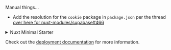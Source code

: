 Manual things...

- Add the resolution for the `cookie` package in `package.json` per the thread [over here for nuxt-modules/supabase#466](https://github.com/nuxt-modules/supabase/issues/466)

<details>
<summary>Nuxt Minimal Starter</summary>

Look at the [Nuxt documentation](https://nuxt.com/docs/getting-started/introduction) to learn more.

## Setup

Make sure to install dependencies:

```bash
# npm
npm install

# pnpm
pnpm install

# yarn
yarn install

# bun
bun install
```

## Development Server

Start the development server on `http://localhost:3000`:

```bash
# npm
npm run dev

# pnpm
pnpm dev

# yarn
yarn dev

# bun
bun run dev
```

## Production

Build the application for production:

```bash
# npm
npm run build

# pnpm
pnpm build

# yarn
yarn build

# bun
bun run build
```

Locally preview production build:

```bash
# npm
npm run preview

# pnpm
pnpm preview

# yarn
yarn preview

# bun
bun run preview
```

</details>

Check out the [deployment documentation](https://nuxt.com/docs/getting-started/deployment) for more information.

